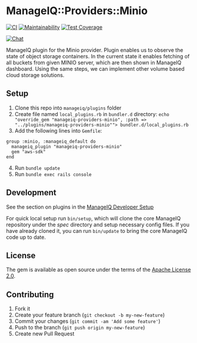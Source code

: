 # ManageIQ::Providers::Minio

[![CI](https://github.com/ManageIQ/manageiq-providers-minio/actions/workflows/ci.yaml/badge.svg)](https://github.com/ManageIQ/manageiq-providers-minio/actions/workflows/ci.yaml)
[![Maintainability](https://api.codeclimate.com/v1/badges/<badge_token>/maintainability)](https://codeclimate.com/github/ManageIQ/manageiq-providers-minio/maintainability)
[![Test Coverage](https://api.codeclimate.com/v1/badges/<badge_token>/test_coverage)](https://codeclimate.com/github/ManageIQ/manageiq-providers-minio/test_coverage)

[![Chat](https://badges.gitter.im/Join%20Chat.svg)](https://gitter.im/ManageIQ/manageiq-providers-minio?utm_source=badge&utm_medium=badge&utm_campaign=pr-badge&utm_content=badge)

ManageIQ plugin for the Minio provider.
Plugin enables us to observe the state of object storage containers.
In the current state it enables fetching of all buckets from given MINIO server, which are then shown in ManageIQ dashboard.
Using the same steps, we can implement other volume based cloud storage solutions. 

## Setup

1. Clone this repo into `manageiq/plugins` folder 
2. Create file named `local_plugins.rb` in `bundler.d` directory: `echo "override_gem "manageiq-providers-minio", :path => "../plugins/manageiq-providers-minio""> bundler.d/local_plugins.rb `
3. Add the following lines into `Gemfile`:
  ```
  group :minio, :manageiq_default do
    manageiq_plugin "manageiq-providers-minio"
    gem "aws-sdk"
  end
  ```
4. Run `bundle update`
5. Run `bundle exec rails console`
 
## Development

See the section on plugins in the [ManageIQ Developer Setup](http://manageiq.org/docs/guides/developer_setup/plugins)

For quick local setup run `bin/setup`, which will clone the core ManageIQ repository under the *spec* directory and setup necessary config files. If you have already cloned it, you can run `bin/update` to bring the core ManageIQ code up to date.

## License

The gem is available as open source under the terms of the [Apache License 2.0](http://www.apache.org/licenses/LICENSE-2.0).

## Contributing

1. Fork it
2. Create your feature branch (`git checkout -b my-new-feature`)
3. Commit your changes (`git commit -am 'Add some feature'`)
4. Push to the branch (`git push origin my-new-feature`)
5. Create new Pull Request
